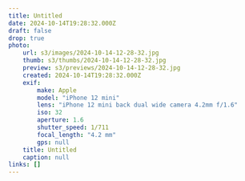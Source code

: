 ```yaml
---
title: Untitled
date: 2024-10-14T19:28:32.000Z
draft: false
drop: true
photo:
    url: s3/images/2024-10-14-12-28-32.jpg
    thumb: s3/thumbs/2024-10-14-12-28-32.jpg
    preview: s3/previews/2024-10-14-12-28-32.jpg
    created: 2024-10-14T19:28:32.000Z
    exif:
        make: Apple
        model: "iPhone 12 mini"
        lens: "iPhone 12 mini back dual wide camera 4.2mm f/1.6"
        iso: 32
        aperture: 1.6
        shutter_speed: 1/711
        focal_length: "4.2 mm"
        gps: null
    title: Untitled
    caption: null
links: []
---
```

